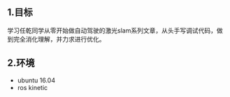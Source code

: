 ## 1.目标

学习任乾同学从零开始做自动驾驶的激光slam系列文章，从头手写调试代码，做到完全消化理解，并力求进行优化。

## 2.环境

- ubuntu 16.04
- ros kinetic